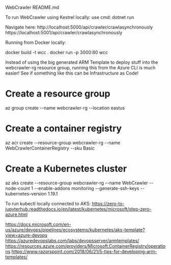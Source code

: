 
WebCrawler
README.md

To run WebCrawler using Kestrel locally:
use cmd: dotnet run

Navigate here:
http://localhost:5000/api/crawler/crawlasynchronously
https://localhost:5001/api/crawler/crawlasynchronously

Running from Docker locally:

docker build -t wcc .
docker run -p 3000:80 wcc


Instead of using the big generated ARM Template to deploy stuff into the webcrawler-rg resource group, running this from the Azure CLI is much easier!
See if something like this can be Infrastructure as Code!

# Create a resource group
az group create --name webcrawler-rg --location eastus

# Create a container registry
az acr create --resource-group webcrawler-rg --name WebCrawlerContainerRegistry --sku Basic

# Create a Kubernetes cluster
az aks create --resource-group webcrawler-rg --name WebCrawler --node-count 1 --enable-addons monitoring --generate-ssh-keys --kubernetes-version 1.19.1

To run kubectl locally connected to AKS:
https://zero-to-jupyterhub.readthedocs.io/en/latest/kubernetes/microsoft/step-zero-azure.html

https://docs.microsoft.com/en-us/azure/devops/pipelines/ecosystems/kubernetes/aks-template?view=azure-devops
https://azuredevopslabs.com/labs/devopsserver/armtemplates/
https://resources.azure.com/providers/Microsoft.ContainerRegistry/operations
https://www.razorspoint.com/2018/06/21/5-tips-for-developing-arm-templates/

